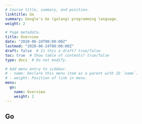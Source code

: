 ```yaml
---
# Course title, summary, and position.
linktitle: Go
summary: Google's Go (golang) programming language.
weight: 2

# Page metadata.
title: Overview
date: "2020-06-24T00:00:00Z"
lastmod: "2020-06-24T00:00:00Z"
draft: false  # Is this a draft? true/false
toc: true  # Show table of contents? true/false
type: docs  # Do not modify.

# Add menu entry to sidebar.
# - name: Declare this menu item as a parent with ID `name`.
# - weight: Position of link in menu.
menu:
  go:
    name: Overview
    weight: 2
---
```


## Go